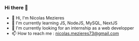 ### Hi there 👋

<!--
**NicolasMezieres/NicolasMezieres** is a ✨ _special_ ✨ repository because its `README.md` (this file) appears on your GitHub profile.

Here are some ideas to get you started:

- 🔭 I’m currently working on ...
- 🌱 I’m currently learning ...
- 👯 I’m looking to collaborate on ...
- 🤔 I’m looking for help with ...
- 💬 Ask me about ...
- 📫 How to reach me: ...
- 😄 Pronouns: ...
- ⚡ Fun fact: ...
-->

- 👋 Hi, I'm Nicolas Mezieres
- 🌱 I'm currently learning JS, NodeJS, MySQL, NextJS
- 👯 I'm currently looking for an internship as a web developper
- 📫 How to reach me : nicolas.mezieres73@gmail.com
